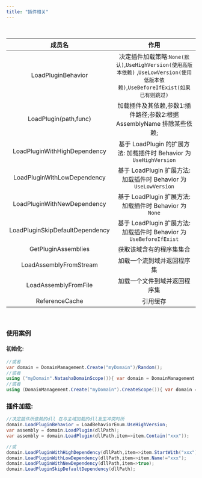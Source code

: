 ```yaml
---
title: "插件相关"
---
```


<br/>

|        成员名        |                 作用                  | 
| :----------------: | :-----------------------------------: |  
|     LoadPluginBehavior      | 决定插件加载策略:`None(默认)`,`UseHighVersion(使用高版本依赖)` ,`UseLowVersion(使用低版本依赖)`,`UseBeforeIfExist(如果已有则跳过)`|  
|     LoadPlugin(path,func)      | 加载插件及其依赖,参数1:插件路径;参数2:根据 AssemblyName 排除某些依赖; |  
|     LoadPluginWithHighDependency | 基于 LoadPlugin 的扩展方法: 加载插件时 Behavior 为 `UseHighVersion` |
|     LoadPluginWithLowDependency | 基于 LoadPlugin 扩展方法: 加载插件时 Behavior 为 `UseLowVersion` |
|     LoadPluginWithNewDependency | 基于 LoadPlugin 扩展方法: 加载插件时 Behavior 为 `None` |
|     LoadPluginSkipDefaultDependency | 基于 LoadPlugin 扩展方法: 加载插件时 Behavior 为 `UseBeforeIfExist` |
|     GetPluginAssemblies      |   获取该域含有的程序集集合   |  
|     LoadAssemblyFromStream       |   加载一个流到域并返回程序集   |  
|     LoadAssemblyFromFile     |     加载一个文件到域并返回程序集       |  
|     ReferenceCache   |  引用缓存  |


<br/>

### 使用案例

#### 初始化:
```c#
//或者
var domain = DomainManagement.Create("myDomain")/Random();
//或者
using ("myDomain".NatashaDomainScope()){ var domain = DomainManagement.CurrentDomain;  }
//或者
using (DomainManagement.Create("myDomain").CreateScope()){ var domain = DomainManagement.CurrentDomain;}
```

### 插件加载:
```c#
//决定插件所依赖的dll 在与主域加载的dll发生冲突时所
domain.LoadPluginBehavior = LoadBehaviorEnum.UseHighVersion;
var assembly = domain.LoadPlugin(dllPath);
var assembly = domain.LoadPlugin(dllPath,item=>item.Contain("xxx"));

//或
domain.LoadPluginWithHighDependency(dllPath,item=>item.StartWith("xxx"));
domain.LoadPluginWithLowDependency(dllPath,item=>item.Name!="xxx");
domain.LoadPluginWithNewDependency(dllPath,item=>true);
domain.LoadPluginSkipDefaultDependency(dllPath);
```